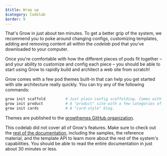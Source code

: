 ```yaml
---
$title: Wrap up
$category: Codelab
$order: 9
---
```

That's Grow in just about ten minutes. To get a better grip of the system, we recommend you to poke around changing configs, customizing templates, adding and removing content all within the *codelab* pod that you've downloaded to your computer.

Once you're comfortable with how the different pieces of pods fit together – and your ability to customize and config each piece – you should be able to start using Grow to rapidly build and architect a web site from scratch!

Grow comes with a few pod themes built-in that can help you get started with site architecture really quickly. You can try any of the following commands:

```bash
grow init scaffold         # Just plain config scaffolding. Comes with gulp and bower.
grow init product          # A "product" site with a few categories of products.
grow init cards            # A "card-style" blog.
```

Themes are published to the [growthemes GitHub organization](https://github.com/growthemes).

This codelab did not cover all of Grow's features. Make sure to check out the [rest of the documentation]([url('/content/docs/index.md')]), including the samples, the reference material, and the template API to learn more about the rest of the system's capabilities. You should be able to read the entire documentation in just about 30 minutes or less.
